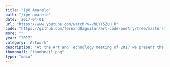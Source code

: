 ```yaml
---
title: "Ipê Amarelo"
path: "/ipe-amarelo"
date: '2017-04-01'
url: "https://www.youtube.com/watch?v=vhLYY5ZuH_k"
code: "https://github.com/fernand0aguilar/art-code-poetry/tree/master/ipeamarelo_72h_2"
more: ""
year: "2017"
category: 'Artwork'
description: "At the Art and Technology meeting of 2017 we present the work Ipê, elaborated for the exhibition on the School of Fine Arts in Porto, Ipe Amarelo interacts with the biological time in function of the exhibition's space. In the exposure proposal, the Ipê simulation is projected, and thus its life is initiated. The tree is born at the opening of the exhibition and grows, develops and only ends its life cycle with the closure of the exhibition, considering the concept of emergence."
thumbnail: "thumbnail.png"
type: "main"
---
```

